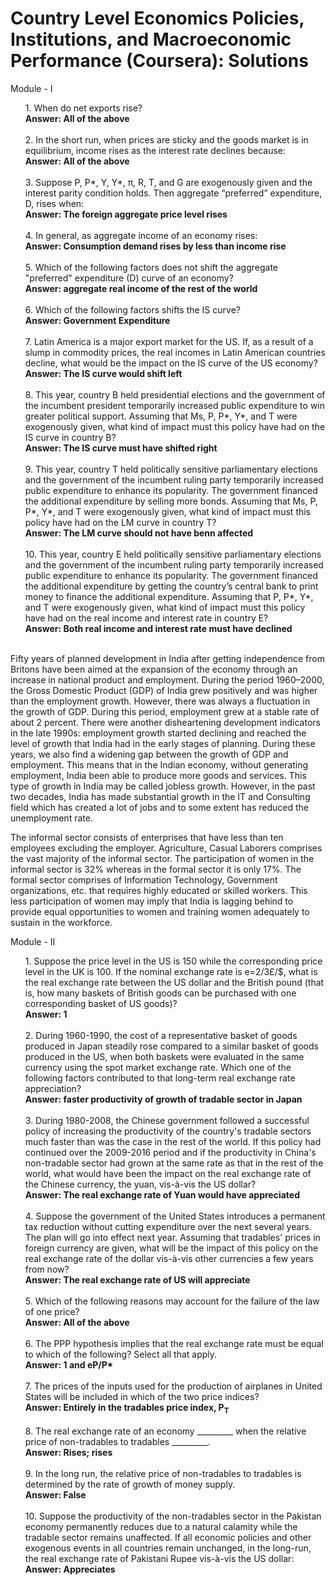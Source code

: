 # Country Level Economics Policies, Institutions, and Macroeconomic Performance (Coursera): Solutions

Module - I 

<ol>
1. When do net exports rise? 
 <br>
 <b>Answer: All of the above</b>
 <br><br>
2. In the short run, when prices are sticky and the goods market is in equilibrium, income rises as the interest rate declines because:
 <br>
 <b>Answer: All of the above</b>
 <br><br>
3. Suppose P, P*, Y, Y*, π, R, T, and G are exogenously given and the interest parity condition holds. Then aggregate “preferred” expenditure, D, rises when:
 <br>
 <b>Answer: The foreign aggregate price level rises</b>
 <br><br>
4. In general, as aggregate income of an economy rises:
<br>
 <b>Answer: Consumption demand rises by less than income rise</b>
 <br><br>
5. Which of the following factors does not shift the aggregate "preferred" expenditure (D) curve of an economy?
<br> 
<b>Answer: aggregate real income of the rest of the world</b>
<br><br>
6. Which of the following factors shifts the IS curve?
<br>
<b>Answer: Government Expenditure</b>
<br><br>
7. Latin America is a major export market for the US. If, as a result of a slump in commodity prices, the real incomes in Latin American countries decline, what would be the impact on the IS curve of the US economy?
<br> 
<b>Answer: The IS curve would shift left</b>
<br><br>
8. This year, country B held presidential elections and the government of the incumbent president temporarily increased public expenditure to win greater political support. Assuming that Ms, P, P*, Y*, and T were exogenously given, what kind of impact must this policy have had on the IS curve in country B?
<br>
<b>Answer:  The IS curve must have shifted right</b>
<br><br>
9. This year, country T held politically sensitive parliamentary elections and the government of the incumbent ruling party temporarily increased public expenditure to enhance its popularity. The government financed the additional expenditure by selling more bonds. Assuming that Ms, P, P*, Y*, and T were exogenously given, what kind of impact must this policy have had on the LM curve in country T?
<br>
<b>Answer: The LM curve should not have benn affected</b>
<br><br>
10. This year, country E held politically sensitive parliamentary elections and the government of the incumbent ruling party temporarily increased public expenditure to enhance its popularity. The government financed the additional expenditure by getting the country’s central bank to print money to finance the additional expenditure. Assuming that P, P*, Y*, and T were exogenously given, what kind of impact must this policy have had on the real income and interest rate in country E?
<br>
<b>Answer: Both real income and interest rate must have declined</b>
<br><br>
</ol>

<p>Fifty years of planned development in India after getting independence from Britons have been aimed at the expansion of the economy through an increase in national product and employment. During the period 1960–2000, the Gross Domestic Product (GDP) of India grew positively and was higher than the employment growth. However, there was always a fluctuation in the growth of GDP. During this period, employment grew at a stable rate of about 2 percent. There were another disheartening development indicators in the late 1990s: employment growth started declining and reached the level of growth that India had in the early stages of planning. During these years, we also find a widening gap between the growth of GDP and employment. This means that in the Indian economy, without generating employment, India been able to produce more goods and services. This type of growth in India may be called jobless growth. However, in the past two decades, India has made substantial growth in the IT and Consulting field which has created a lot of jobs and to some extent has reduced the unemployment rate.</p>

<p>The informal sector consists of enterprises that have less than ten employees excluding the employer. Agriculture, Casual Laborers comprises the vast majority of the informal sector. The participation of women in the informal sector is  32% whereas in the formal sector it is only 17%. The formal sector comprises of Information Technology, Government organizations, etc. that requires highly educated or skilled workers. This less participation of women may imply that India is lagging behind to provide equal opportunities to women and training women adequately to sustain in the workforce.</p>



Module - II 

<ol>
1. Suppose the price level in the US is 150 while the corresponding price level in the UK is 100. If the nominal exchange rate is e=2/3£/$, what is the real exchange rate between the US dollar and the British pound (that is, how many baskets of British goods can be purchased with one corresponding basket of US goods)? 
 <br>
 <b>Answer: 1</b>
 <br><br>
2. During 1960-1990, the cost of a representative basket of goods produced in Japan steadily rose compared to a similar basket of goods produced in the US, when both baskets were evaluated in the same currency using the spot market exchange rate. Which one of the following factors contributed to that long-term real exchange rate appreciation?
 <br>
 <b>Answer: faster productivity of growth of tradable sector in Japan</b>
 <br><br>
3. During 1980-2008, the Chinese government followed a successful policy of increasing the productivity of the country's tradable sectors much faster than was the case in the rest of the world. If this policy had continued over the 2009-2016 period and if the productivity in China's non-tradable sector had grown at the same rate as that in the rest of the world, what would have been the impact on the real exchange rate of the Chinese currency, the yuan, vis-à-vis the US dollar?
 <br>
 <b>Answer: The real exchange rate of Yuan would have appreciated</b>
 <br><br>
4. Suppose the government of the United States introduces a permanent tax reduction without cutting expenditure over the next several years. The plan will go into effect next year. Assuming that tradables' prices in foreign currency are given, what will be the impact of this policy on the real exchange rate of the dollar vis-à-vis other currencies a few years from now?
<br>
 <b>Answer: The real exchange rate of US will appreciate</b>
 <br><br>
5. Which of the following reasons may account for the failure of the law of one price?
<br> 
<b>Answer: All of the above</b>
<br><br>
6. The PPP hypothesis implies that the real exchange rate must be equal to which of the following? Select all that apply.
<br>
<b>Answer: 1 and eP/P*</b>
<br><br>
7. The prices of the inputs used for the production of airplanes in United States will be included in which of the two price indices?
<br> 
<b>Answer: Entirely in the tradables price index, P<sub>T</sub></b>
<br><br>
8. The real exchange rate of an economy _________ when the relative price of non-tradables to tradables _________.
<br>
<b>Answer:  Rises; rises</b>
<br><br>
9. In the long run, the relative price of non-tradables to tradables is determined by the rate of growth of money supply.
<br>
<b>Answer: False</b>
<br><br>
10. Suppose the productivity of the non-tradables sector in the Pakistan economy permanently reduces due to a natural calamity while the tradable sector remains unaffected. If all economic policies and other exogenous events in all countries remain unchanged, in the long-run, the real exchange rate of Pakistani Rupee vis-à-vis the US dollar:
<br>
<b>Answer: Appreciates</b>
<br><br>
</ol>
